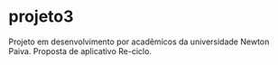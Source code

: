 # projeto3
Projeto em desenvolvimento por acadêmicos da universidade Newton Paiva. Proposta de aplicativo Re-ciclo.
